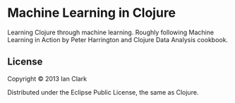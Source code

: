 # Machine Learning in Clojure

Learning Clojure through machine learning. Roughly following Machine Learning in Action by Peter Harrington and Clojure Data Analysis cookbook.


## License

Copyright © 2013 Ian Clark

Distributed under the Eclipse Public License, the same as Clojure.
